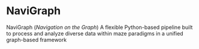 # NaviGraph
NaviGraph (_Navigation on the Graph_)
A flexible Python-based pipeline built to process and analyze diverse data within maze paradigms in a unified graph-based framework

